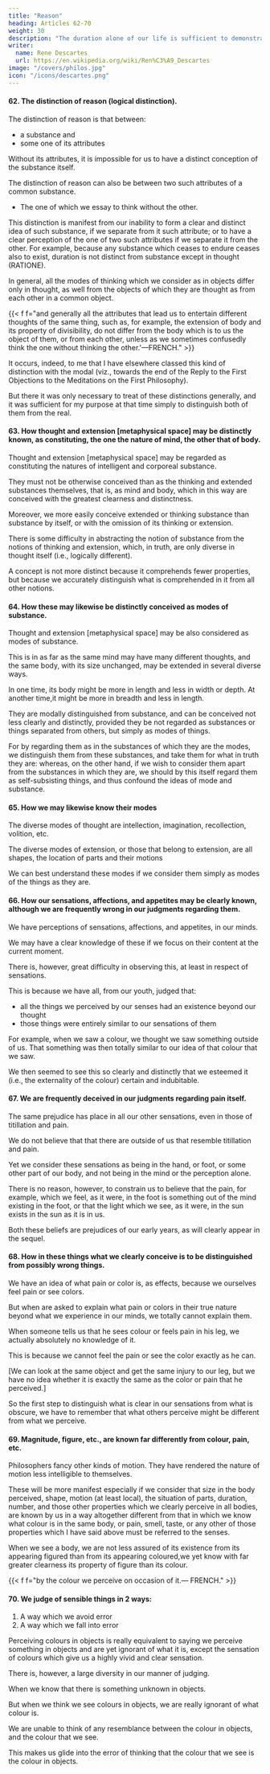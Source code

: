 ```yaml
---
title: "Reason"
heading: Articles 62-70
weight: 30
description: "The duration alone of our life is sufficient to demonstrate the existence of God"
writer:
  name: Rene Descartes
  url: https://en.wikipedia.org/wiki/Ren%C3%A9_Descartes
image: "/covers/philos.jpg"
icon: "/icons/descartes.png"
---
```



#### 62. The distinction of reason (logical distinction).

The distinction of reason is that between:
- a substance and
- some one of its attributes

Without its attributes, it is impossible for us to have a distinct conception of the substance itself.

The distinction of reason can also be between two such attributes of a common substance.
- The one of which we essay to think without the other. 

This distinction is manifest from our inability to form a clear and distinct idea of such substance, if we separate from it such attribute; or to have a clear perception of the one of two such attributes if we separate it from the other. For example, because any substance which ceases to endure ceases also to exist, duration is not distinct from substance except in thought (RATIONE).

In general, all the modes of thinking which we consider as in objects differ only in thought, as well from the objects of which they are thought as from each other in a common object.

{{< f f="and generally all the attributes that lead us to entertain different thoughts of the same thing, such as, for example, the extension of body and its property of divisibility, do not differ from the body which is to us the object of them, or from each other, unless as we sometimes confusedly think the one without thinking the other.'—FRENCH." >}}

It occurs, indeed, to me that I have elsewhere classed this kind of distinction with the modal (viz., towards the end of the Reply to the First Objections to the Meditations on the First Philosophy).

But there it was only necessary to treat of these distinctions generally, and it was sufficient for my purpose at that time simply to distinguish both of them from the real.



#### 63. How thought and extension [metaphysical space] may be distinctly known, as constituting, the one the nature of mind, the other that of body.

Thought and extension [metaphysical space] may be regarded as constituting the natures of intelligent and corporeal substance.

They must not be otherwise conceived than as the thinking and extended substances themselves, that is, as mind and body, which in this way are conceived with the greatest clearness and distinctness.

Moreover, we more easily conceive extended or thinking substance than substance by itself, or with the omission of its thinking or extension. 

There is some difficulty in abstracting the notion of substance from the notions of thinking and extension, which, in truth, are only diverse in thought itself (i.e., logically different).

A concept is not more distinct because it comprehends fewer properties, but because we accurately distinguish what is comprehended in it from all other notions.


#### 64. How these may likewise be distinctly conceived as modes of substance.

Thought and extension [metaphysical space] may be also considered as modes of substance.

This is in as far as the same mind may have many different thoughts, and the same body, with its size unchanged, may be extended in several diverse ways.

In one time, its body might be  more in length and less in width or depth. At another time,it might be more in breadth and less in length.

They are modally distinguished from substance, and can be conceived not less clearly and distinctly, provided they be not regarded as substances or things separated from others, but simply as modes of things. 

For by regarding them as in the substances of which they are the modes, we distinguish them from these substances, and take them for what in truth they are: whereas, on the other hand, if we wish to consider them apart from the substances in which they are, we should by this itself regard them as self-subsisting things, and thus confound the ideas of mode and substance.


#### 65. How we may likewise know their modes

The diverse modes of thought are intellection, imagination, recollection, volition, etc.

The diverse modes of extension, or those that belong to extension, are all shapes, the location of parts and their motions

We can best understand these modes if we consider them simply as modes of the things as they are. 

<!-- and motion as far as it is concerned, provided we think merely of locomotion, without seeking to know the force that produces it, and which nevertheless I will essay to explain in its own place. -->



#### 66. How our sensations, affections, and appetites may be clearly known, although we are frequently wrong in our judgments regarding them.


 <!-- our sensations, affections, and appetites if we take care to comprehend in the judgments we form of them only that which is precisely contained in our perception of them, and of which we are immediately conscious.  -->


We have perceptions of sensations, affections, and appetites, in our minds. 

We may have a clear knowledge of these if we focus on their content at the current moment. 

There is, however, great difficulty in observing this, at least in respect of sensations.

This is because we have all, from our youth, judged that:
- all the things we perceived by our senses had an existence beyond our thought
- those things were entirely similar to our sensations of them

<!-- , that is, perceptions, we had of them.  -->

For example, when we saw a colour, we thought we saw something outside of us. That something was then totally similar to our idea of that colour that we saw.

 <!-- we were then conscious of. -->

<!-- From the habit of judging in this way,  -->

We then seemed to see this so clearly and distinctly that we esteemed it (i.e., the externality of the colour) certain and indubitable.


#### 67. We are frequently deceived in our judgments regarding pain itself.

The same prejudice has place in all our other sensations, even in those of titillation and pain. 

We do not believe that that there are outside of us that resemble titillation and pain.

Yet we consider these sensations as being in the hand, or foot, or some other part of our body, and not being  in the mind or the perception alone.

<!-- , or in our perception, but as . -->

There is no reason, however, to constrain us to believe that the pain, for example, which we feel, as it were, in the foot is something out of the mind existing in the foot, or that the light which we see, as it were, in the sun exists in the sun as it is in us.

Both these beliefs are prejudices of our early years, as will clearly appear in the sequel.


#### 68. How in these things what we clearly conceive is to be distinguished from possibly wrong things.

<!-- that in which we may be deceived. -->

<!-- Our sensations and thoughts give us notions of  -->
We have an idea of what pain or color is, as effects, because we ourselves feel pain or see colors. 

<!-- we should most carefully observe that we possess a clear and distinct knowledge of pain, colour, etc, when we consider them simply as sensations or thoughts -->

But when are asked to explain what pain or colors in their true nature beyond what we experience in our minds, we totally cannot explain them.  

 <!-- they are judged to be certain things subsisting beyond our mind, we are totally unable to form any conception of them. -->

When someone tells us that he sees colour or feels pain in his leg, we actually absolutely no knowledge of it. 

This is because we cannot feel the pain or see the color exactly as he can. 

[We can look at the same object and get the same injury to our leg, but we have no idea whether it is exactly the same as the color or pain that he perceived.]

<!-- this is exactly the same as if he said that he there saw or felt something of the nature of which he was entirely ignorant, or that he did not know what he saw or felt.  -->


So the first step to distinguish what is clear in our sensations from what is obscure, we have to remember that what others perceive might be different from what we perceive.  

<!-- For although, when less attentively examining his thoughts, a person may easily persuade himself that he has some knowledge of it, since he supposes that there is something resembling that sensation of colour or of pain of which he is conscious; 

yet, if he reflects on what the sensation of colour or pain represents to him as existing in a coloured body or in a wounded member, he will find that of such he has . -->


#### 69. Magnitude, figure, etc., are known far differently from colour, pain, etc.

Philosophers fancy other kinds of motion. They have rendered the nature of motion less intelligible to themselves.

These will be more manifest especially if we consider that size in the body perceived, shape, motion (at least local), the situation of parts, duration, number, and those other properties which we clearly perceive in all bodies, are known by us in a way altogether different from that in which we know what colour is in the same body, or pain, smell, taste, or any other of those properties which I have said above must be referred to the senses. 

When we see a body, we are not less assured of its existence from its appearing figured than from its appearing coloured,we yet know with far greater clearness its property of figure than its colour.

{{< f f="by the colour we perceive on occasion of it.— FRENCH." >}}


#### 70. We judge of sensible things in 2 ways:

1. A way which we avoid error
2. A way which we fall into error

Perceiving colours in objects is really equivalent to saying we perceive something in objects and are yet ignorant of what it is, except the sensation of colours which give us a highly vivid and clear sensation. 

There is, however, a large diversity in our manner of judging.

When we know that there is something unknown in objects. 

<!-- (that is, in things such as they are, from which the sensation reached us), so far are we from falling into error that, on the contrary, we thus rather provide against it, for we are less apt to judge rashly of a thing which we observe we do not know.  -->

But when we think we see colours in objects, we are really ignorant of what colour is. 

We are unable to think of any resemblance between the colour in objects, and the colour that we see. 

 <!-- yet because we do not observe this, or because there are in objects several properties, as size, figure, number, etc., which, as we clearly know, exist, or may exist in them as they are perceived by our senses or conceived by our understanding,  -->

This makes us glide into the error of thinking that the colour that we see is the colour in objects. 

<!-- and thereafter of supposing that we have a clear perception of what is in no way perceived by us. -->
